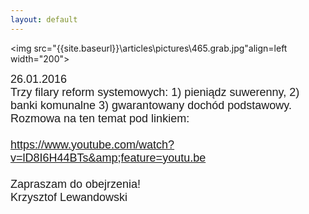 ```yaml
---
layout: default
---
```

<img src="{{site.baseurl}}\articles\pictures\465.grab.jpg"align=left width="200"><!--227--><p style="margin: 0px 0px 18px; font-size: 18px; font-family: Helvetica;">
26.01.2016<br>Trzy filary reform systemowych: 1) pieniądz suwerenny, 2) banki komunalne 3) gwarantowany dochód podstawowy. Rozmowa na ten temat pod linkiem:<br><br><a href="https://www.youtube.com/watch?v=lD8I6H44BTs&amp;feature=youtu.be" title="3 filary reform" target="">https://www.youtube.com/watch?v=lD8I6H44BTs&amp;feature=youtu.be</a><br><br>Zapraszam do obejrzenia!<br>Krzysztof Lewandowski</p>